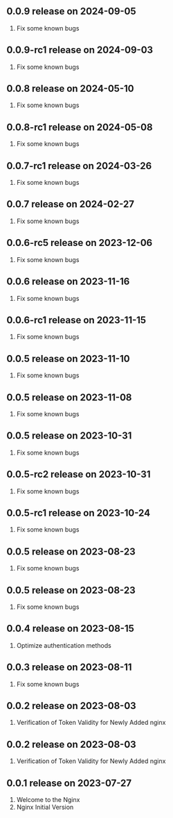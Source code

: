 ## 0.0.9 release on 2024-09-05
1. Fix some known bugs
## 0.0.9-rc1 release on 2024-09-03
1. Fix some known bugs
## 0.0.8 release on 2024-05-10
1. Fix some known bugs
## 0.0.8-rc1 release on 2024-05-08
1. Fix some known bugs
## 0.0.7-rc1 release on 2024-03-26
1. Fix some known bugs
## 0.0.7 release on 2024-02-27
1. Fix some known bugs
## 0.0.6-rc5 release on 2023-12-06
1. Fix some known bugs
## 0.0.6 release on 2023-11-16
1. Fix some known bugs
## 0.0.6-rc1 release on 2023-11-15
1. Fix some known bugs
## 0.0.5 release on 2023-11-10
1. Fix some known bugs
## 0.0.5 release on 2023-11-08
1. Fix some known bugs
## 0.0.5 release on 2023-10-31
1. Fix some known bugs
## 0.0.5-rc2 release on 2023-10-31
1. Fix some known bugs
## 0.0.5-rc1 release on 2023-10-24
1. Fix some known bugs
## 0.0.5 release on 2023-08-23
1. Fix some known bugs
## 0.0.5 release on 2023-08-23
1. Fix some known bugs
## 0.0.4 release on 2023-08-15
1. Optimize authentication methods
## 0.0.3 release on 2023-08-11
1. Fix some known bugs
## 0.0.2 release on 2023-08-03
1. Verification of Token Validity for Newly Added nginx
## 0.0.2 release on 2023-08-03
1. Verification of Token Validity for Newly Added nginx
## 0.0.1 release on 2023-07-27
1. Welcome to the Nginx
2. Nginx Initial Version